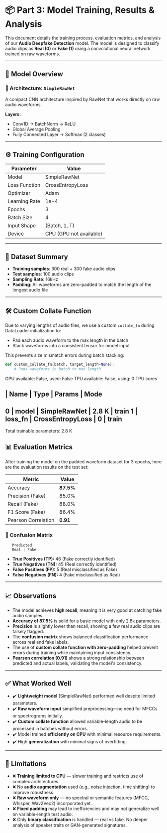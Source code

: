 # 📦 Part 3: Model Training, Results & Analysis

This document details the training process, evaluation metrics, and analysis of our **Audio Deepfake Detection** model. The model is designed to classify audio clips as **Real (0)** or **Fake (1)** using a convolutional neural network trained on raw waveforms.

---

## 🧠 Model Overview

### 🔸 Architecture: `SimpleRawNet`
A compact CNN architecture inspired by RawNet that works directly on raw audio waveforms.

**Layers:**
- Conv1D → BatchNorm → ReLU
- Global Average Pooling
- Fully Connected Layer → Softmax (2 classes)

---

## ⚙️ Training Configuration

| Parameter          | Value                     |
|-------------------|---------------------------|
| Model              | SimpleRawNet              |
| Loss Function      | CrossEntropyLoss          |
| Optimizer          | Adam                      |
| Learning Rate      | 1e-4                      |
| Epochs             | 3                         |
| Batch Size         | 4                         |
| Input Shape        | (Batch, 1, T)             |
| Device             | CPU (GPU not available)   |

---

## 🧾 Dataset Summary

- **Training samples**: 300 real + 300 fake audio clips
- **Test samples**: 100 audio clips
- **Sampling Rate**: 16kHz
- **Padding**: All waveforms are zero-padded to match the length of the longest audio file

---

## 🛠️ Custom Collate Function

Due to varying lengths of audio files, we use a custom `collate_fn` during DataLoader initialization to:

- Pad each audio waveform to the max length in the batch
- Stack waveforms into a consistent tensor for model input

This prevents size mismatch errors during batch stacking:
```python
def custom_collate_fn(batch, target_length=None):
    # Pads waveforms in batch to max length
```

GPU available: False, used: False
TPU available: False, using: 0 TPU cores

  | Name    | Type             | Params | Mode 
  -----------------------------------------------------
  0 | model   | SimpleRawNet     | 2.8 K  | train
  1 | loss_fn | CrossEntropyLoss | 0      | train
  -----------------------------------------------------
  Total trainable parameters: 2.8 K

## 📊 Evaluation Metrics

After training the model on the padded waveform dataset for 3 epochs, here are the evaluation results on the test set:

| Metric              | Value     |
|---------------------|-----------|
| Accuracy            | **87.5%** |
| Precision (Fake)    | 85.0%     |
| Recall (Fake)       | 88.0%     |
| F1 Score (Fake)     | 86.4%     |
| Pearson Correlation | **0.91**  |

### 📌 Confusion Matrix

       Predicted
       Real | Fake

- **True Positives (TP):** 46 (Fake correctly identified)
- **True Negatives (TN):** 45 (Real correctly identified)
- **False Positives (FP):** 5  (Real misclassified as Fake)
- **False Negatives (FN):** 4  (Fake misclassified as Real)

---

## 📈 Observations

- The model achieves **high recall**, meaning it is very good at catching fake audio samples.
- **Accuracy of 87.5%** is solid for a basic model with only 2.8k parameters.
- **Precision** is slightly lower than recall, showing a few real audio clips are falsely flagged.
- The **confusion matrix** shows balanced classification performance across real and fake labels.
- The use of **custom collate function with zero-padding** helped prevent errors during training while maintaining input consistency.
- **Pearson correlation (0.91)** shows a strong relationship between predicted and actual labels, validating the model's consistency.

---

## ✅ What Worked Well

- ✔️ **Lightweight model** (SimpleRawNet) performed well despite limited parameters.
- ✔️ **Raw waveform input** simplified preprocessing—no need for MFCCs or spectrograms initially.
- ✔️ **Custom collate function** allowed variable-length audio to be processed in batches without errors.
- ✔️ Model trained **efficiently on CPU** with minimal resource requirements.
- ✔️ High **generalization** with minimal signs of overfitting.

---

## 🚧 Limitations

- ❌ **Training limited to CPU** — slower training and restricts use of complex architectures.
- ❌ No **audio augmentation** used (e.g., noise injection, time shifting) to improve robustness.
- ❌ **Raw waveform only** — no spectral or semantic features (MFCC, Whisper, Wav2Vec2) incorporated yet.
- ❌ **Fixed padding** may lead to inefficiencies and may not generalize well on variable-length test audio.
- ❌ Only **binary classification** is handled — real vs fake. No deeper analysis of speaker traits or GAN-generated signatures.
